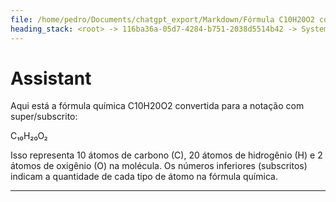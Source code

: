 ```yaml
---
file: /home/pedro/Documents/chatgpt_export/Markdown/Fórmula C10H20O2 com Subscritos.md
heading_stack: <root> -> 116ba36a-05d7-4284-b751-2038d5514b42 -> System -> 64fad678-760a-4167-801c-512095e6b6b9 -> System -> aaa2c72b-57a4-46cd-a6e0-ae3f9e39478b -> User -> 1308af84-f891-46bb-8fcf-d27d91dc69fd -> Assistant
---
```

# Assistant

Aqui está a fórmula química C10H20O2 convertida para a notação com super/subscrito:

C₁₀H₂₀O₂

Isso representa 10 átomos de carbono (C), 20 átomos de hidrogênio (H) e 2 átomos de oxigênio (O) na molécula. Os números inferiores (subscritos) indicam a quantidade de cada tipo de átomo na fórmula química.

---
